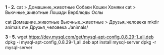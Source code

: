 **1 - 2.**
cat > Домашние_животные Собаки Кошки Хомяки cat > Вьючные_животные Лошади Верблюды Ослы

cat Домашние_животные Вьючные_животные > Друзья_человека mkdir animals mv Друзья_человека ./animals/


**3 - 5.** 
wget https://dev.mysql.com/get/mysql-apt-config_0.8.29-1_all.deb
dpkg -i mysql-apt-config_0.8.29-1_all.deb
apt install mysql-server
dpkg -r mysql-server
